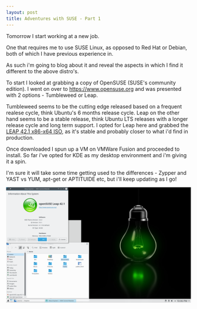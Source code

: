 ```yaml
---
layout: post
title: Adventures with SUSE - Part 1
---
```


Tomorrow I start working at a new job. 

One that requires me to use SUSE Linux, as opposed to Red Hat or Debian, both of which I have previous experience in.

As such i'm going to blog about it and reveal the aspects in which I find it different to the above distro's. 

To start I looked at grabbing a copy of OpenSUSE (SUSE's community edition). I went on over to <https://www.opensuse.org> and was presented with 2 options - Tumbleweed or Leap. 

Tumbleweed seems to be the cutting edge released based on a frequent realese cycle, think Ubuntu's 6 months release cycle. Leap on the other hand seems to be a stable release, think Ubuntu LTS releases with a longer release cycle and long term support.
I opted for Leap here and grabbed the [LEAP 42.1 x86-x64 ISO](https://software.opensuse.org/421/en), as it's stable and probably closer to what i'd find in production.

Once downloaded I spun up a VM on VMWare Fusion and proceeded to install. So far i've opted for KDE as my desktop environment and i'm giving it a spin. 

I'm sure it will take some time getting used to the differences - Zypper and YAST vs YUM, apt-get or APTITUIDE etc, but i'll keep updating as I go!

![alt text](/images/OpenSUSE_LEAP_421.png "OpenSUSE LEAP 42.1")
